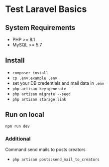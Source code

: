 # Test Laravel Basics

## System Requirements
- PHP >= 8.1
- MySQL >= 5.7

## Install
- `composer install`
- `cp .env.example .env`
- set your DB credentials and mail data in `.env`
- `php artisan key:generate`
- `php artisan migrate --seed`
- `php artisan storage:link`

## Run on local
`npm run dev`

### Additional
Command send mails to posts creators
- `php artisan posts:send_mail_to_creators`
